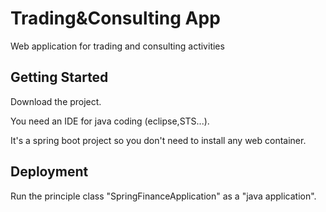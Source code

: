 # Trading&Consulting App
Web application for trading and consulting activities


## Getting Started
Download the project.

You need an IDE for java coding (eclipse,STS...).

It's a spring boot project so you don't need to install any web container.


## Deployment
Run the principle class "SpringFinanceApplication" as a "java application".
